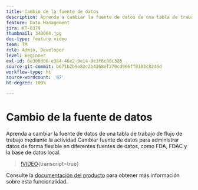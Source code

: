 ```yaml
---
title: Cambio de la fuente de datos
description: Aprenda a cambiar la fuente de datos de una tabla de trabajo de flujo de trabajo mediante la actividad Cambiar fuente de datos para administrar datos de forma flexible en diferentes fuentes de datos, como FDA, FDAC y la base de datos local.
feature: Data Management
jira: KT-8379
thumbnail: 340064.jpg
doc-type: feature video
team: TM
role: Admin, Developer
level: Beginner
exl-id: 6e308d06-e384-46e2-9e14-9e3f6c80c386
source-git-commit: b671b2b9e82c2b4268ef270cd966ff8103c8246d
workflow-type: ht
source-wordcount: '87'
ht-degree: 100%

---
```


# Cambio de la fuente de datos

Aprenda a cambiar la fuente de datos de una tabla de trabajo de flujo de trabajo mediante la actividad Cambiar fuente de datos para administrar datos de forma flexible en diferentes fuentes de datos, como FDA, FDAC y la base de datos local.

>[!VIDEO](https://video.tv.adobe.com/v/340064?quality=12&learn=on){transcript=true}

Consulte la [documentación del producto](https://experienceleague.adobe.com/docs/campaign/campaign-v8/config/workflows.html?lang=es#change-data-source-activity) para obtener más información sobre esta funcionalidad.
